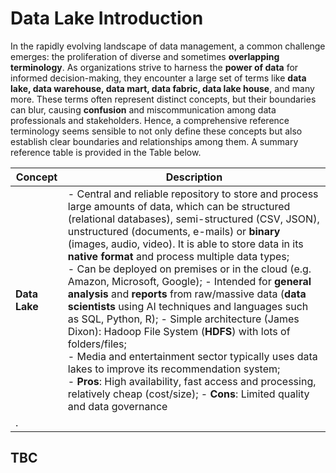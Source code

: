 # Data Lake Introduction

In the rapidly evolving landscape of data management, a common challenge emerges: the proliferation of diverse and sometimes **overlapping terminology**. As organizations strive to harness the **power of data** for informed decision-making, they encounter a large set of terms like **data lake, data warehouse, data mart, data fabric, data lake house**, and many more. These terms often represent distinct concepts, but their boundaries can blur, causing **confusion** and miscommunication among data professionals and stakeholders. Hence, a comprehensive reference terminology seems sensible to not only define these concepts but also establish clear boundaries and relationships among them. A summary reference table is provided in the Table below. 

|Concept|Description|
|---|---|
|**Data Lake** |- Central and reliable repository to store and process large amounts of data, which can be structured (relational databases), semi-structured (CSV, JSON), unstructured (documents, e-mails) or **binary** (images, audio, video). It is able to store data in its **native format** and process multiple data types;<br/> - Can be deployed on premises or in the cloud (e.g. Amazon, Microsoft, Google); - Intended for **general analysis** and **reports** from raw/massive data (**data scientists** using AI techniques and languages such as SQL, Python, R); - Simple architecture (James Dixon): Hadoop File System (**HDFS**) with lots of folders/files;<br/> - Media and entertainment sector typically uses data lakes to improve its recommendation system;<br/> - **Pros**: High availability, fast access and processing, relatively cheap (cost/size); - **Cons**: Limited quality and data governance
.|

## TBC

